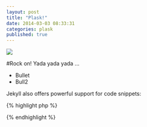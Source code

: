 ```yaml
---
layout: post
title: "Plask!"
date: 2014-03-03 08:33:31
categories: plask
published: true
---
```


![](/_posts/ember.jpeg)

#Rock on!
Yada yada yada ...

* Bullet
* Bull2

Jekyll also offers powerful support for code snippets:

{% highlight php %}
<?php
  echo "plask";
?>
{% endhighlight %}